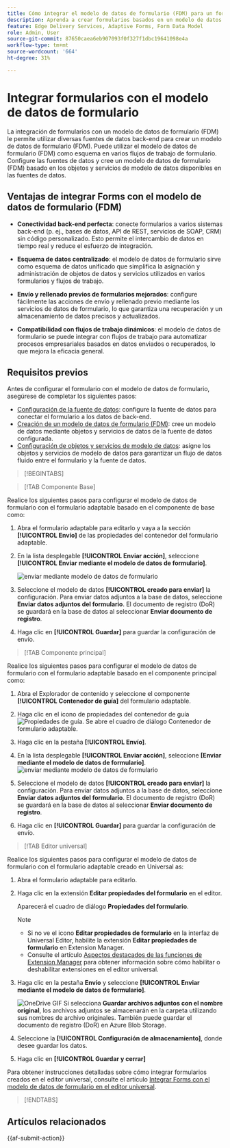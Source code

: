 ```yaml
---
title: Cómo integrar el modelo de datos de formulario (FDM) para un formulario con un formulario adaptable
description: Aprenda a crear formularios basados en un modelo de datos de formulario (FDM). Genere y edite datos de muestra para objetos del modelo de datos en el modelo de datos de formulario (FDM).
feature: Edge Delivery Services, Adaptive Forms, Form Data Model
role: Admin, User
source-git-commit: 87650caea6eb907093f0f327f1dbc19641098e4a
workflow-type: tm+mt
source-wordcount: '664'
ht-degree: 31%

---
```


# Integrar formularios con el modelo de datos de formulario

La integración de formularios con un modelo de datos de formulario (FDM) le permite utilizar diversas fuentes de datos back-end para crear un modelo de datos de formulario (FDM). Puede utilizar el modelo de datos de formulario (FDM) como esquema en varios flujos de trabajo de formulario. Configure las fuentes de datos y cree un modelo de datos de formulario (FDM) basado en los objetos y servicios de modelo de datos disponibles en las fuentes de datos. 

## Ventajas de integrar Forms con el modelo de datos de formulario (FDM)

* **Conectividad back-end perfecta**: conecte formularios a varios sistemas back-end (p. ej., bases de datos, API de REST, servicios de SOAP, CRM) sin código personalizado. Esto permite el intercambio de datos en tiempo real y reduce el esfuerzo de integración.
* **Esquema de datos centralizado**: el modelo de datos de formulario sirve como esquema de datos unificado que simplifica la asignación y administración de objetos de datos y servicios utilizados en varios formularios y flujos de trabajo.

* **Envío y rellenado previos de formularios mejorados**: configure fácilmente las acciones de envío y rellenado previo mediante los servicios de datos de formulario, lo que garantiza una recuperación y un almacenamiento de datos precisos y actualizados.

* **Compatibilidad con flujos de trabajo dinámicos**: el modelo de datos de formulario se puede integrar con flujos de trabajo para automatizar procesos empresariales basados en datos enviados o recuperados, lo que mejora la eficacia general.

## Requisitos previos

Antes de configurar el formulario con el modelo de datos de formulario, asegúrese de completar los siguientes pasos:

* [Configuración de la fuente de datos](/help/forms/configure-data-sources.md): configure la fuente de datos para conectar el formulario a los datos de back-end.
* [Creación de un modelo de datos de formulario (FDM)](/help/forms/create-form-data-models.md): cree un modelo de datos mediante objetos y servicios de datos de la fuente de datos configurada.
* [Configuración de objetos y servicios de modelo de datos](/help/forms/work-with-form-data-model.md): asigne los objetos y servicios de modelo de datos para garantizar un flujo de datos fluido entre el formulario y la fuente de datos.

>[!BEGINTABS]

>[!TAB Componente Base]

Realice los siguientes pasos para configurar el modelo de datos de formulario con el formulario adaptable basado en el componente de base como:

1. Abra el formulario adaptable para editarlo y vaya a la sección **[!UICONTROL Envío]** de las propiedades del contenedor del formulario adaptable.
1. En la lista desplegable **[!UICONTROL Enviar acción]**, seleccione **[!UICONTROL Enviar mediante el modelo de datos de formulario]**.

   ![enviar mediante modelo de datos de formulario](/help/forms/assets/submit-uisng-fdm-fc.png)

1. Seleccione el modelo de datos **[!UICONTROL creado para enviar]** la configuración.
Para enviar datos adjuntos a la base de datos, seleccione **Enviar datos adjuntos del formulario**. El documento de registro (DoR) se guardará en la base de datos al seleccionar **Enviar documento de registro**.
1. Haga clic en **[!UICONTROL Guardar]** para guardar la configuración de envío.

>[!TAB Componente principal]

Realice los siguientes pasos para configurar el modelo de datos de formulario con el formulario adaptable basado en el componente principal como:

1. Abra el Explorador de contenido y seleccione el componente **[!UICONTROL Contenedor de guía]** del formulario adaptable.
1. Haga clic en el icono de propiedades del contenedor de guía ![Propiedades de guía](/help/forms/assets/configure-icon.svg). Se abre el cuadro de diálogo Contenedor de formulario adaptable.
1. Haga clic en la pestaña **[!UICONTROL Envío]**.
1. En la lista desplegable **[!UICONTROL Enviar acción]**, seleccione **[Enviar mediante el modelo de datos de formulario]**.
   ![enviar mediante modelo de datos de formulario](/help/forms/assets/submit-uisng-fdm-cc.png)

1. Seleccione el modelo de datos **[!UICONTROL creado para enviar]** la configuración.
Para enviar datos adjuntos a la base de datos, seleccione **Enviar datos adjuntos del formulario**. El documento de registro (DoR) se guardará en la base de datos al seleccionar **Enviar documento de registro**.
1. Haga clic en **[!UICONTROL Guardar]** para guardar la configuración de envío.

>[!TAB Editor universal]

Realice los siguientes pasos para configurar el modelo de datos de formulario con el formulario adaptable creado en Universal as:

1. Abra el formulario adaptable para editarlo.
1. Haga clic en la extensión **Editar propiedades del formulario** en el editor.

   Aparecerá el cuadro de diálogo **Propiedades del formulario**.

   >[!NOTE]
   >
   > * Si no ve el icono **Editar propiedades de formulario** en la interfaz de Universal Editor, habilite la extensión **Editar propiedades de formulario** en Extension Manager.
   > * Consulte el artículo [Aspectos destacados de las funciones de Extension Manager](https://developer.adobe.com/uix/docs/extension-manager/feature-highlights/#enablingdisabling-extensions) para obtener información sobre cómo habilitar o deshabilitar extensiones en el editor universal.

1. Haga clic en la pestaña **Envío** y seleccione **[!UICONTROL Enviar mediante el modelo de datos de formulario]**.

   ![OneDrive GIF](/help/forms/assets/submit-uisng-fdm-ue.png)
Si selecciona **Guardar archivos adjuntos con el nombre original**, los archivos adjuntos se almacenarán en la carpeta utilizando sus nombres de archivo originales. También puede guardar el documento de registro (DoR) en Azure Blob Storage.

1. Seleccione la **[!UICONTROL Configuración de almacenamiento]**, donde desee guardar los datos.
1. Haga clic en **[!UICONTROL Guardar y cerrar]**

Para obtener instrucciones detalladas sobre cómo integrar formularios creados en el editor universal, consulte el artículo [Integrar Forms con el modelo de datos de formulario en el editor universal](/help/edge/docs/forms/universal-editor/integrate-forms-with-data-source.md).

>[!ENDTABS]

## Artículos relacionados

{{af-submit-action}}
